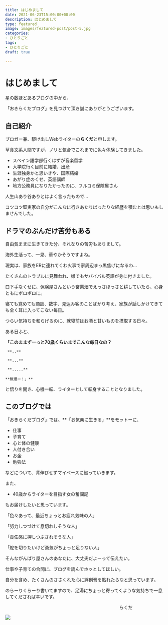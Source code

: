 ```yaml
---
title: はじめまして
date: 2021-06-23T15:00:00+00:00
description: はじめまして
type: featured
image: images/featured-post/post-5.jpg
categories:
- ひとりごと
tags:
- ひとりごと
draft: true

---
```

# はじめまして

星の数ほどあるブログの中から、

「おきらくだブログ」を見つけて頂き誠にありがとうございます。

## 自己紹介

ブロガー兼、駆け出しWebライターの**らくだ**と申します。

草食文系人間ですが、ノリと気合でこれまでに色々体験してきました。

* スペイン語学部行くはずが音楽留学
* 大学院行く目前に結婚、出産
* 生涯独身かと思いきや、国際結婚
* あがり症のくせ、英語講師
* 地方公務員になりたかったのに、フルコミ保険屋さん

人生山あり谷ありとはよく言ったもので…

コツコツ堅実家の自分がこんなに行きあたりばったりな経歴を積むとは思いもしませんでした。

## ドラマのぶんだけ苦労もある

自由気ままに生きてきた分、それなりの苦労もありまして。

海外生活って、一見、華やかそうですよね。

現実は、家族をERに連れてくわ火事で家周辺まっ黒焦げになるわ…

たくさんのトラブルに見舞われ、嫌でもサバイバル英語が身に付きました。

口下手なくせに、保険屋さんという営業畑でえっさほっさと耕していたら、心身ともにボロボロに。

寝ても覚めても商談、数字、見込み客のことばかり考え、家族が話しかけてきても全く耳に入ってこない毎日。

つらい気持ちを和らげるのに、就寝前はお酒と甘いものを摂取する日々。

ある日ふと、

**「このままずーっと70歳くらいまでこんな毎日なの？**

     **..**

     **...**

     **.....**

    **無理ー！」**

と悟りを開き、心機一転、ライターとして転身することとなりました。

## このブログでは

「おきらくだブログ」では、**「お気楽に生きる」**をモットーに、

* 仕事
* 子育て
* 心と体の健康
* 人付き合い
* お金
* 勉強法

などについて、背伸びせずマイペースに綴っていきます。

また、

* 40歳からライターを目指す女の奮闘記

もお届けしたいと思っています。

「色々あって、最近ちょっとお疲れ気味の人」

「努力しつづけて息切れしそうな人」

「責任感に押しつぶされそうな人」

「舵を切りたいけど勇気がちょっと足りない人」

そんながんばり屋さんのあなたに、大丈夫だよーって伝えたい。

仕事や子育ての合間に、ブログを読んでホッとしてほしい。

自分を含め、たくさんのささくれた心に絆創膏を貼れたらなと思っています。

のらーりくらーり書いてますので、足湯にちょっと寄ってくような気持ちで一息してくだされば幸いです。

　　　　　　　　　　　　　　　　　　　　　　　　　　らくだ

![](../images/post-img.jpg)